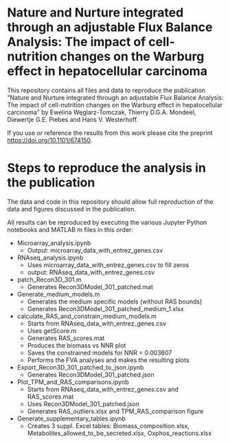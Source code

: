 # Nature and Nurture integrated through an adjustable Flux Balance Analysis: The impact of cell-nutrition changes on the Warburg effect in hepatocellular carcinoma

This repository contains all files and data to reproduce the publication "Nature and Nurture integrated through an adjustable Flux Balance Analysis: The impact of cell-nutrition changes on the Warburg effect in hepatocellular carcinoma" by Ewelina Węglarz-Tomczak, Thierry D.G.A. Mondeel, Diewertje G.E. Piebes and Hans V. Westerhoff. 

If you use or reference the results from this work please cite the preprint https://doi.org/10.1101/674150.

# Steps to reproduce the analysis in the publication

The data and code in this repository should allow full reproduction of the data and figures discussed in the publication. 

All results can be reproduced by executing the various Jupyter Python notebooks and MATLAB m files in this order:

* Microarray_analysis.ipynb
    - Output: microarray_data_with_entrez_genes.csv
* RNAseq_analysis.ipynb
    - Uses microarray_data_with_entrez_genes.csv to fill zeros
    - output: RNAseq_data_with_entrez_genes.csv
* patch_Recon3D_301.m
    - Generates Recon3DModel_301_patched.mat
* Generate_medium_models.m
    - Generates the medium specific models (without RAS bounds)
    - Generates Recon3DModel_301_patched_medium_1.xlsx
* calculate_RAS_and_constrain_medium_models.m
    - Starts from RNAseq_data_with_entrez_genes.csv
    - Uses getScore.m
    - Generates RAS_scores.mat
    - Produces the biomass vs NNR plot
    - Saves the constrained models for NNR = 0.003607
    - Performs the FVA analyses and makes the resulting plots
* Export_Recon3D_301_patched_to_json.ipynb
    - Generates Recon3DModel_301_patched.json
* Plot_TPM_and_RAS_comparisons.ipynb
    - Starts from RNAseq_data_with_entrez_genes.csv and RAS_scores.mat
    - Uses Recon3DModel_301_patched.json
    - Generates RAS_outliers.xlsx and TPM_RAS_comparison figure
* Generate_supplementary_tables.ipynb
    - Creates 3 suppl. Excel tables: Biomass_composition.xlsx, Metabolites_allowed_to_be_secreted.xlsx, Oxphos_reactions.xlsx
